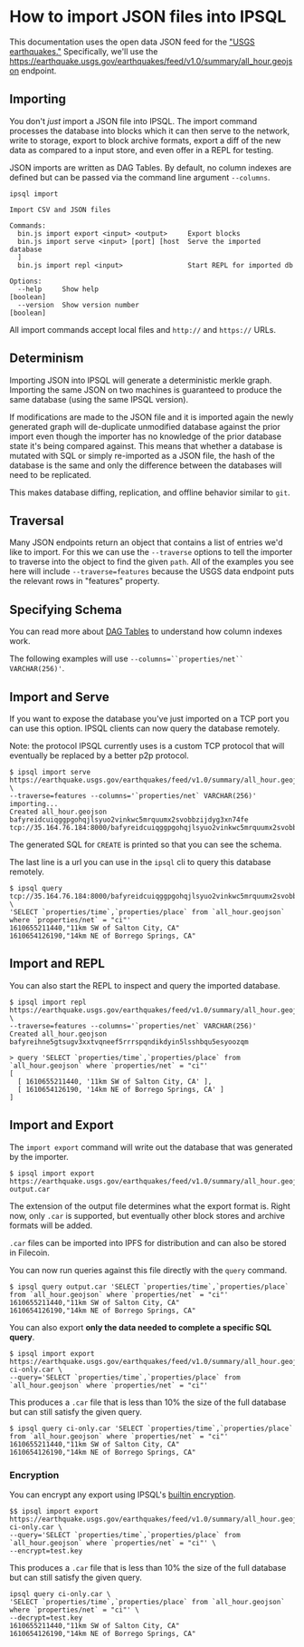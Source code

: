 # How to import JSON files into IPSQL

This documentation uses the open data JSON feed for the ["USGS earthquakes."](https://earthquake.usgs.gov) Specifically, we'll use the https://earthquake.usgs.gov/earthquakes/feed/v1.0/summary/all_hour.geojson endpoint.

## Importing

You don't *just* import a JSON file into IPSQL. The import command processes the database into blocks
which it can then serve to the network, write to storage, export to block archive formats, export
a diff of the new data as compared to a input store, and even offer in a REPL for testing.

JSON imports are written as DAG Tables. By default, no column indexes are defined but can be passed
via the command line argument `--columns`.

```
ipsql import

Import CSV and JSON files

Commands:
  bin.js import export <input> <output>     Export blocks
  bin.js import serve <input> [port] [host  Serve the imported database
  ]
  bin.js import repl <input>                Start REPL for imported db

Options:
  --help     Show help                                                 [boolean]
  --version  Show version number                                       [boolean]
```

All import commands accept local files and `http://` and `https://` URLs.

## Determinism

Importing JSON into IPSQL will generate a deterministic merkle graph. Importing
the same JSON on two machines is guaranteed to produce the same database (using the same IPSQL
version).

If modifications are made to the JSON file and it is imported again the newly generated
graph will de-duplicate unmodified database against the prior import even though the importer has
no knowledge of the prior database state it's being compared against. This means that whether a database
is mutated with SQL or simply re-imported as a JSON file, the hash of the database
is the same and only the difference between the databases will need to be replicated.

This makes database diffing, replication, and offline behavior similar to `git`.

## Traversal

Many JSON endpoints return an object that contains a list of entries we'd like to import.
For this we can use the `--traverse` options to tell the importer to traverse into the object
to find the given `path`. All of the examples you see here will include `--traverse=features`
because the USGS data endpoint puts the relevant rows in "features" property.

## Specifying Schema

You can read more about [DAG Tables](./dag-tables.md) to understand how column indexes work.

The following examples will use `--columns=``properties/net`` VARCHAR(256)'`.

## Import and Serve

If you want to expose the database you've just imported on a TCP port
you can use this option. IPSQL clients can now query the database remotely.

Note: the protocol IPSQL currently uses is a custom TCP protocol that will eventually
be replaced by a better p2p protocol.

```
$ ipsql import serve https://earthquake.usgs.gov/earthquakes/feed/v1.0/summary/all_hour.geojson \
--traverse=features --columns='`properties/net` VARCHAR(256)'
importing...
Created all_hour.geojson bafyreidcuiqggpgohqjlsyuo2vinkwc5mrquumx2svobbzijdyg3xn74fe
tcp://35.164.76.184:8000/bafyreidcuiqggpgohqjlsyuo2vinkwc5mrquumx2svobbzijdyg3xn74fe
```

The generated SQL for `CREATE` is printed so that you can see the schema.

The last line is a url you can use in the `ipsql` cli to query this database remotely.

```
$ ipsql query tcp://35.164.76.184:8000/bafyreidcuiqggpgohqjlsyuo2vinkwc5mrquumx2svobbzijdyg3xn74fe \
'SELECT `properties/time`,`properties/place` from `all_hour.geojson` where `properties/net` = "ci"'
1610655211440,"11km SW of Salton City, CA"
1610654126190,"14km NE of Borrego Springs, CA"
```

## Import and REPL

You can also start the REPL to inspect and query the imported database.

```
$ ipsql import repl https://earthquake.usgs.gov/earthquakes/feed/v1.0/summary/all_hour.geojson \
--traverse=features --columns='`properties/net` VARCHAR(256)'
Created all_hour.geojson bafyreihne5gtsugv3xxtvqneef5rrrspqndikdyin5lsshbqu5esyoozqm

> query 'SELECT `properties/time`,`properties/place` from `all_hour.geojson` where `properties/net` = "ci"'
[
  [ 1610655211440, '11km SW of Salton City, CA' ],
  [ 1610654126190, '14km NE of Borrego Springs, CA' ]
]
```

## Import and Export

The `import export` command will write out the database that was generated by the importer.

```
$ ipsql import export https://earthquake.usgs.gov/earthquakes/feed/v1.0/summary/all_hour.geojson output.car
```

The extension of the output file determines what the export format is. Right now, only `.car` is
supported, but eventually other block stores and archive formats will be added.

`.car` files can be imported into IPFS for distribution and can also be stored in Filecoin.

You can now run queries against this file directly with the `query` command.

```
$ ipsql query output.car 'SELECT `properties/time`,`properties/place` from `all_hour.geojson` where `properties/net` = "ci"'
1610655211440,"11km SW of Salton City, CA"
1610654126190,"14km NE of Borrego Springs, CA"
```

You can also export **only the data needed to complete a specific SQL query**.

```
$ ipsql import export https://earthquake.usgs.gov/earthquakes/feed/v1.0/summary/all_hour.geojson ci-only.car \
--query='SELECT `properties/time`,`properties/place` from `all_hour.geojson` where `properties/net` = "ci"'
```

This produces a `.car` file that is less than 10% the size of the full database but can still satisfy
the given query.

```
$ ipsql query ci-only.car 'SELECT `properties/time`,`properties/place` from `all_hour.geojson` where `properties/net` = "ci"'
1610655211440,"11km SW of Salton City, CA"
1610654126190,"14km NE of Borrego Springs, CA"
```

### Encryption

You can encrypt any export using IPSQL's [builtin encryption](./encryption.md).

```
$$ ipsql import export https://earthquake.usgs.gov/earthquakes/feed/v1.0/summary/all_hour.geojson ci-only.car \
--query='SELECT `properties/time`,`properties/place` from `all_hour.geojson` where `properties/net` = "ci"' \
--encrypt=test.key
```

This produces a `.car` file that is less than 10% the size of the full database but can still satisfy
the given query.

```
ipsql query ci-only.car \
'SELECT `properties/time`,`properties/place` from `all_hour.geojson` where `properties/net` = "ci"' \
--decrypt=test.key
1610655211440,"11km SW of Salton City, CA"
1610654126190,"14km NE of Borrego Springs, CA"
```


